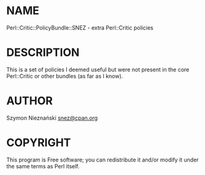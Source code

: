 # NAME

Perl::Critic::PolicyBundle::SNEZ - extra Perl::Critic policies

# DESCRIPTION

This is a set of policies I deemed useful but were not present in the core
Perl::Critic or other bundles (as far as I know).

# AUTHOR

Szymon Nieznański <snez@cpan.org>

# COPYRIGHT

This program is Free software; you can redistribute it and/or modify it
under the same terms as Perl itself.
